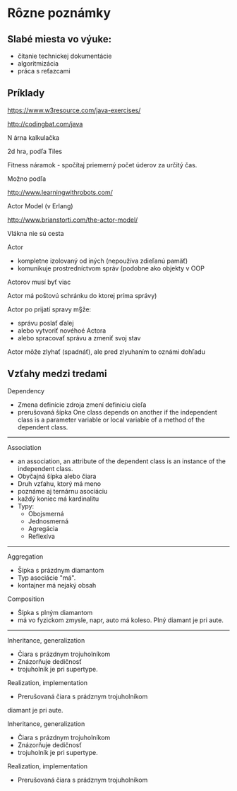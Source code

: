 # Rôzne poznámky

## Slabé miesta vo výuke:
- čítanie technickej dokumentácie
- algoritmizácia
- práca s reťazcami

## Príklady

https://www.w3resource.com/java-exercises/

http://codingbat.com/java

N árna kalkulačka

2d hra, podľa Tiles

Fitness náramok - spočítaj priemerný počet úderov za určitý čas.



Možno podľa

http://www.learningwithrobots.com/


Actor Model (v Erlang)

http://www.brianstorti.com/the-actor-model/


Vlákna nie sú cesta

Actor
- kompletne izolovaný od iných (nepoužíva zdieľanú pamäť)
- komunikuje prostredníctvom správ (podobne ako objekty v OOP

Actorov musí byť viac

Actor má poštovú schránku do ktorej príma správy)

Actor po prijatí spravy m§že:
- správu poslať ďalej
- alebo vytvoriť novéhoé Actora
- alebo spracovať správu a zmeniť svoj stav

Actor môže zlyhať (spadnáť), ale pred zlyuhaním to oznámi dohľadu


## Vzťahy medzi tredami

Dependency
- Zmena definície zdroja zmení definiciu cieľa
- prerušovaná šípka
 One class depends on another if the independent class is a
 parameter variable or local variable of a method of the dependent class.

---
Association
- an association, an attribute of the dependent class is an instance of the independent class.
- Obyčajná šípka alebo čiara
- Druh vzťahu, ktorý má meno
- poznáme aj ternárnu asociáciu
- každý koniec má kardinalitu
- Typy:
	- Obojsmerná
    - Jednosmerná
    - Agregácia
    - Reflexíva
---
Aggregation
- Šípka s prázdnym diamantom
- Typ asociácie "má".
- kontajner má nejaký obsah

Composition
- Šípka s plným diamantom
- má vo fyzickom zmysle, napr, auto má koleso. Plný diamant je pri aute.

---

Inheritance, generalization
- Čiara s prázdnym trojuholníkom
- Znázorňuje dedičnosť
- trojuholník je pri supertype.

Realization, implementation
- Prerušovaná čiara s prádznym trojuholníkom

 diamant je pri aute.

Inheritance, generalization
- Čiara s prázdnym trojuholníkom
- Znázorňuje dedičnosť
- trojuholník je pri supertype.

Realization, implementation
- Prerušovaná čiara s prádznym trojuholníkom

